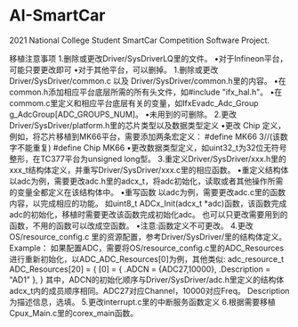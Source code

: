 # AI-SmartCar
 2021 National College Student SmartCar Competition Software Project.
 
 
 移植注意事项
 1.删除或更改Driver/SysDriverLQ里的文件。
   •对于Infineon平台，可能只要更改即可
   •对于其他平台，可以删掉。
 1.删除或更改Driver/SysDriver/common.c 以及 Driver/SysDriver/common.h里的内容。
   •在common.h添加相应平台底层所需的所有头文件，如#include "ifx_hal.h"。
   •在commom.c里定义和相应平台底层有关的变量，如IfxEvadc_Adc_Group g_AdcGroup[ADC_GROUPS_NUM]。
   •未用到的可删除。
 2.更改Driver/SysDriver/platform.h里的芯片类型以及数据类型定义
   •更改 Chip 定义，例如，将芯片移植到MK66平台，需要添加两条宏定义：
     #define MK66 3//(该数字不能重复)
     #define Chip MK66
   •更改数据类型定义，如uint32_t为32位无符号整形，在TC377平台为unsigned long型。
 3.重定义Driver/SysDriver/xxx.h里的xxx_t结构体定义，并重写Driver/SysDriver/xxx.c里的相应函数。
   •重定义结构体
    以adc为例，需要更改adc.h里的adcx_t，将adc初始化，读取或者其他操作所需的变量全都定义在该结构体中。
   •重写函数
    以adc为例，需要更改adc.c里的函数内容，以完成相应的功能。
    如uint8_t ADCx_Init(adcx_t *adc)函数，该函数完成adc的初始化，移植时需要更改该函数完成初始化adc。
    也可以只更改需要用到的函数，不用的函数可以改成空函数。
   •注意:函数定义不可更改。
 4.更改OS/resource_config.c 里的资源配置，参考Driver/SysDriver/里的结构体定义。
   Example：
   如果配置ADC，需要将OS/resource_config.c里的ADC_Resources进行重新初始化，以ADC_ADC_Resources[0]为例，其他类似:
   adc_resource_t ADC_Resources[20] =
   {
        [0] = {
               .ADCN = {ADC27,10000},
               .Description = "AD1"
        },
   }
   其中，ADCN的初始化顺序与Driver/SysDriver/adc.h里定义的结构体adcx_t内的成员顺序相同。ADC27对应Channel，10000对应Freq。
   Description为描述信息，选填。
 5.更改interrupt.c里的中断服务函数定义
 6.根据需要移植Cpux_Main.c里的corex_main函数。
